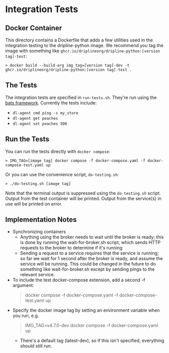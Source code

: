 # Integration Tests

## Docker Container

This directory contains a Dockerfile that adds a few utilities used in the integration testing to the dripline-python image.
We recommend you tag the image with something like `ghcr.io/driplineorg/dripline-python:[version tag]-test`:

    > docker build --build-arg img_tag=[version tag]-dev -t ghcr.io/driplineorg/dripline-python:[version tag]-test .

## The Tests

The integration tests are specified in `run-tests.sh`.  They're run using the [bats framework](https://bats-core.readthedocs.io/en/stable/index.html). Currently the tests include:

* `dl-agent cmd ping -s my_store`
* `dl-agent get peaches`
* `dl-agent set peaches 500`

## Run the Tests

You can run the tests directly with `docker compose`:

    > IMG_TAG=[image tag] docker compose -f docker-compose.yaml -f docker-compose-test.yaml up

Or you can use the convenience script, `do-testing.sh`:

    > ./do-testing.sh [image tag]

Note that the terminal output is suppressed using the `do-testing.sh` script.  Output from the test container will be printed.  Output from the service(s) in use will be printed on error.


## Implementation Notes

* Synchronizing containers
  * Anything using the broker needs to wait until the broker is ready; this is done by running the wait-for-broker.sh script, which sends HTTP requests to the broker to determine if it's running
  * Sending a request to a service requires that the service is running; so far we wait for 1 second after the broker is ready, and assume the service will be running.  This could be changed in the future to do something like wait-for-broker.sh except by sending pings to the relevant service.
* To include the test docker-compose extension, add a second -f argument:
    > docker compose -f docker-compose.yaml -f docker-compose-test.yaml up
* Specify the docker image tag by setting an environment variable when you run, e.g.
    > IMG_TAG=v4.7.0-dev docker compose -f docker-compose.yaml up
  * There's a default tag (latest-dev), so if this isn't specified, everything should still run.

